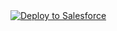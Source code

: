 <a href="https://githubsfdeploy.herokuapp.com?owner=&repo=">
  <img alt="Deploy to Salesforce"
       src="https://raw.githubusercontent.com/afawcett/githubsfdeploy/master/deploy.png">
</a>
